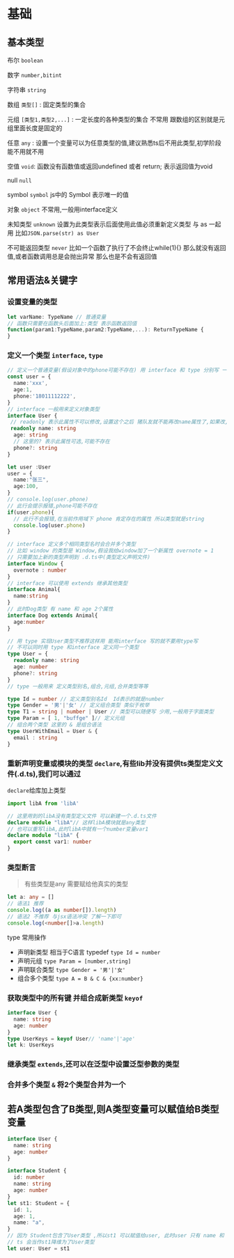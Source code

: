 # 基础

## 基本类型
  布尔 ```boolean```

  数字 ```number,bitint```

  字符串 ```string```
  
  数组 ```类型[]``` : 固定类型的集合
  
  元组 ```[类型1,类型2,...]``` : 一定长度的各种类型的集合 不常用 跟数组的区别就是元组里面长度是固定的

  任意 ```any``` : 设置一个变量可以为任意类型的值,建议熟悉ts后不用此类型,初学阶段能不用就不用

  空值 ```void```: 函数没有函数值或返回undefined 或者 return;  表示返回值为void

  null ```null``` 

  symbol ```symbol``` js中的 Symbol 表示唯一的值

  对象 ```object``` 不常用,一般用interface定义

  未知类型 ```unknown``` 设置为此类型表示后面使用此值必须重新定义类型 与 as 一起用 比如```JSON.parse(str) as User```
  
  不可能返回类型 ```never``` 比如一个函数了执行了不会终止while(1){} 那么就没有返回值,或者函数调用总是会抛出异常 那么也是不会有返回值

## 常用语法&关键字

### 设置变量的类型 
```typescript
let varName: TypeName // 普通变量
// 函数只需要在函数头后面加上:类型 表示函数返回值
function(param1:TypeName,param2:TypeName,...): ReturnTypeName {
}
```


### 定义一个类型 ```interface```, ```type```
```typescript
// 定义一个普通变量(假设对象中的phone可能不存在) 用 interface 和 type 分别写 一个 User类型
const user = {
  name:'xxx',
  age:1,
  phone:'18011112222',
}
// interface 一般用来定义对象类型
interface User {
 // readonly 表示此属性不可以修改,设置这个之后 猪队友就不能再改name属性了,如果改,ts会提示错误
 readonly name: string
  age: string
  // 这里的? 表示此属性可选,可能不存在
  phone?: string
}

let user :User
user = {
  name:"张三",
  age:100,
}
// console.log(user.phone)
// 此行会提示报错,phone可能不存在
if(user.phone){
  // 此行不会报错,在当前作用域下 phone 肯定存在的属性 所以类型就是string
  console.log(user.phone)
}

// interface 定义多个相同类型名时会合并多个类型
// 比如 window 的类型是 Window,假设我给window加了一个新属性 overnote = 1
// 只需要加上新的类型声明到 .d.ts中(类型定义声明文件)
interface Window {
  overnote : number
} 
// interface 可以使用 extends 继承其他类型
interface Animal{
  name:string
}
// 此时Dog类型 有 name 和 age 2个属性
interface Dog extends Animal{
  age:number
}

// 用 type 实现User类型不推荐这样用 能用interface 写的就不要用type写
// 不可以同时用 type 和interface 定义同一个类型
type User = {
  readonly name: string
  age: number
  phone?: string
}
// type 一般用来 定义类型别名,组合,元组,合并类型等等

type Id = number // 定义类型别名Id  Id表示的就是number
type Gender = '男'|'女' // 定义组合类型 类似于枚举
type T1 = string | number | User // 类型可以随便写 少用,一般用于字面类型
type Param = [ 1, "buffge" ]// 定义元组
// 组合两个类型 这里的 & 是组合语法
type UserWithEmail = User & {
  email : string
}

```
###  重新声明变量或模块的类型 ```declare```,有些lib并没有提供ts类型定义文件(.d.ts),我们可以通过
  ```declare```给库加上类型
```typescript
import libA from 'libA'

// 这里用到的libA没有类型定义文件 可以新建一个.d.ts文件
declare module "libA"// 这样libA模块就是any类型
// 也可以重写libA,此时libA中就有一个number变量var1
declare module "libA" {
  export const var1: number
}
```

### 类型断言
> 有些类型是any 需要赋给他真实的类型
```typescript
let a: any = []
// 语法1 推荐
console.log((a as number[]).length)
// 语法2 不推荐 与jsx语法冲突 了解一下即可
console.log(<number[]>a.length)
```


type 常用操作

* 声明新类型 相当于C语言 typedef ```type Id = number```
* 声明元组 ```type Param = [number,string]``` 
* 声明联合类型 ```type Gender = '男'|'女' ```
* 组合多个类型 ```type A = B & C & {xx:number}```
  
### 获取类型中的所有键 并组合成新类型 ```keyof```

```typescript
interface User {
  name: string
  age: number
}
type UserKeys = keyof User// 'name'|'age'
let k: UserKeys
```

### 继承类型 ```extends```,还可以在泛型中设置泛型参数的类型

### 合并多个类型 ```&``` 将2个类型合并为一个

## 若A类型包含了B类型,则A类型变量可以赋值给B类型变量
```typescript
interface User {
  name: string
  age: number
}

interface Student {
  id: number
  name: string
  age: number
}
let st1: Student = {
  id: 1,
  age: 1,
  name: "a",
}
// 因为 Student包含了User类型 ,所以st1 可以赋值给user, 此时user 只有 name 和 age属性
// ts 会当作st1降维为了User类型
let user: User = st1
```



